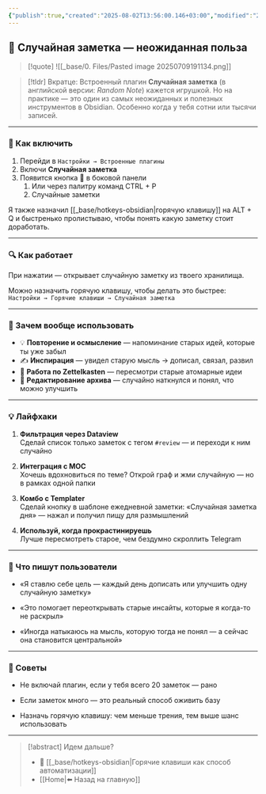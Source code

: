 ```yaml
---
{"publish":true,"created":"2025-08-02T13:56:00.146+03:00","modified":"2025-08-02T13:56:00.155+03:00","cssclasses":""}
---
```


## 🎲 Случайная заметка — неожиданная польза

>[!quote] ![[_base/0. Files/Pasted image 20250709191134.png]]

> [!tldr] Вкратце:
> Встроенный плагин **Случайная заметка** (в английской версии: _Random Note_) кажется игрушкой. Но на практике — это один из самых неожиданных и полезных инструментов в Obsidian. Особенно когда у тебя сотни или тысячи записей.

---

### 🔧 Как включить

1. Перейди в `Настройки → Встроенные плагины`
2. Включи **Случайная заметка**
3. Появится кнопка 🎲 в боковой панели
	1. Или через палитру команд CTRL + P
	2. Случайные заметки

Я также назначил [[_base/hotkeys-obsidian\|горячую клавишу]] на ALT + Q и быстренько пролистываю, чтобы понять какую заметку стоит доработать.

---
### 🔍 Как работает

При нажатии — открывает случайную заметку из твоего хранилища.

Можно назначить горячую клавишу, чтобы делать это быстрее:  
`Настройки → Горячие клавиши → Случайная заметка`

---

### 🧠 Зачем вообще использовать

- 💡 **Повторение и осмысление** — напоминание старых идей, которые ты уже забыл
- ✍️ **Инспирация** — увидел старую мысль → дописал, связал, развил
- 🔁 **Работа по Zettelkasten** — пересмотри старые атомарные идеи
- 🧱 **Редактирование архива** — случайно наткнулся и понял, что можно улучшить

---

### 💡 Лайфхаки

1. **Фильтрация через Dataview**  
    Сделай список только заметок с тегом `#review` — и переходи к ним случайно
    
2. **Интеграция с MOC**  
    Хочешь вдохновиться по теме? Открой граф и жми случайную — но в рамках одной папки
    
3. **Комбо с Templater**  
    Сделай кнопку в шаблоне ежедневной заметки: «Случайная заметка дня» — нажал и получил пищу для размышлений
    
4. **Используй, когда прокрастинируешь**  
    Лучше пересмотреть старое, чем бездумно скроллить Telegram
    

---

### 💬 Что пишут пользователи

- «Я ставлю себе цель — каждый день дописать или улучшить одну случайную заметку»
    
- «Это помогает переоткрывать старые инсайты, которые я когда-то не раскрыл»
    
- «Иногда натыкаюсь на мысль, которую тогда не понял — а сейчас она становится центральной»
    

---

### 📎 Советы

- Не включай плагин, если у тебя всего 20 заметок — рано
    
- Если заметок много — это реальный способ оживить базу
    
- Назначь горячую клавишу: чем меньше трения, тем выше шанс использовать
    

---

> [!abstract] Идем дальше?
> - 🎹 [[_base/hotkeys-obsidian\|Горячие клавиши как способ автоматизации]]
> - [[Home\|⬅️ Назад на главную]]
